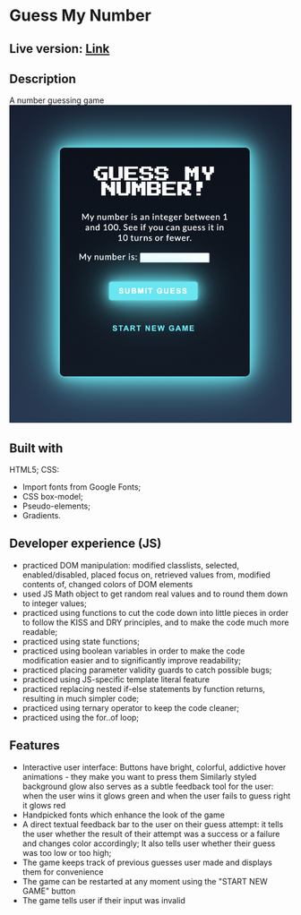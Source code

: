 # Guess My Number

## Live version: [Link](https://guess-my-number-blue.vercel.app/)

## Description 
A number guessing game 
![screenshot](screenshot.png)

## Built with
HTML5;
CSS:
- Import fonts from Google Fonts;
- CSS box-model;
- Pseudo-elements;
- Gradients.

## Developer experience (JS)
- practiced DOM manipulation: modified classlists, selected, enabled/disabled, placed focus on, retrieved values from, modified contents of, changed colors of DOM elements
- used JS Math object to get random real values and to round them down to integer values;
- practiced using functions to cut the code down into little pieces in order to follow the KISS and DRY principles, and to make the code much more readable;
- practiced using state functions;
- practiced using boolean variables in order to make the code modification easier and to significantly improve readability;
- practiced placing parameter validity guards to catch possible bugs;
- practiced using JS-specific template literal feature
- practiced replacing nested if-else statements by function returns, resulting in much simpler code;
- practiced using ternary operator to keep the code cleaner;
- practiced using the for..of loop; 



## Features
- Interactive user interface: 
Buttons have bright, colorful, addictive hover animations - they make you want to press them
Similarly styled background glow also serves as a subtle feedback tool for the user: when the user wins it glows green and when the user fails to guess right it glows red
- Handpicked fonts which enhance the look of the game
- A direct textual feedback bar to the user on their guess attempt: it tells the user whether the result of their attempt was a success or a failure and changes color accordingly; It also tells user whether their guess was too low or too high;
- The game keeps track of previous guesses user made and displays them for convenience
- The game can be restarted at any moment using the "START NEW GAME" button
- The game tells user if their input was invalid
